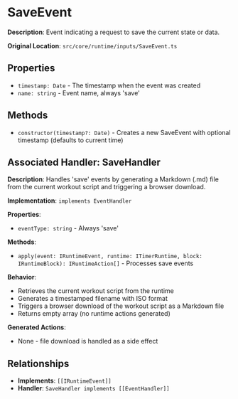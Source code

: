 # SaveEvent

**Description**: Event indicating a request to save the current state or data.

**Original Location**: `src/core/runtime/inputs/SaveEvent.ts`

## Properties

*   `timestamp: Date` - The timestamp when the event was created
*   `name: string` - Event name, always 'save'

## Methods

*   `constructor(timestamp?: Date)` - Creates a new SaveEvent with optional timestamp (defaults to current time)

## Associated Handler: SaveHandler

**Description**: Handles 'save' events by generating a Markdown (.md) file from the current workout script and triggering a browser download.

**Implementation**: `implements EventHandler`

**Properties**:
*   `eventType: string` - Always 'save'

**Methods**:
*   `apply(event: IRuntimeEvent, runtime: ITimerRuntime, block: IRuntimeBlock): IRuntimeAction[]` - Processes save events

**Behavior**:
*   Retrieves the current workout script from the runtime
*   Generates a timestamped filename with ISO format
*   Triggers a browser download of the workout script as a Markdown file
*   Returns empty array (no runtime actions generated)

**Generated Actions**:
*   None - file download is handled as a side effect

## Relationships
*   **Implements**: `[[IRuntimeEvent]]`
*   **Handler**: `SaveHandler implements [[EventHandler]]`